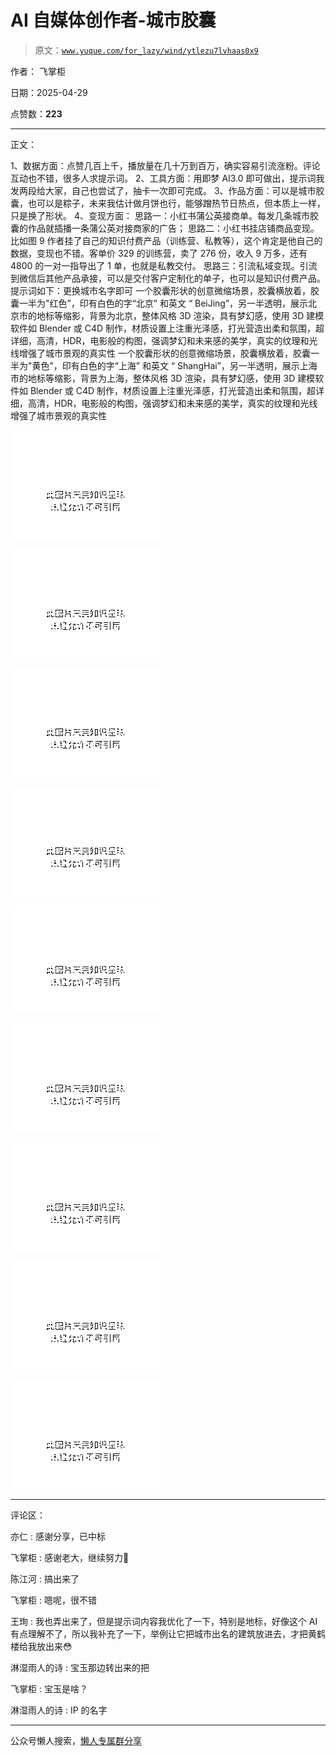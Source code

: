 # AI 自媒体创作者-城市胶囊

> 原文：[`www.yuque.com/for_lazy/wind/ytlezu7lvhaas0x9`](https://www.yuque.com/for_lazy/wind/ytlezu7lvhaas0x9)

作者： 飞掌柜

日期：2025-04-29

点赞数：**223**

* * *

正文：

1、数据方面：点赞几百上千，播放量在几十万到百万，确实容易引流涨粉。评论互动也不错，很多人求提示词。
2、工具方面：用即梦 AI3.0 即可做出，提示词我发两段给大家，自己也尝试了，抽卡一次即可完成。
3、作品方面：可以是城市胶囊，也可以是粽子，未来我估计做月饼也行，能够蹭热节日热点，但本质上一样，只是换了形状。 4、变现方面：
思路一：小红书蒲公英接商单。每发几条城市胶囊的作品就插播一条蒲公英对接商家的广告；
思路二：小红书挂店铺商品变现。比如图 9 作者挂了自己的知识付费产品（训练营、私教等），这个肯定是他自己的数据，变现也不错。客单价 329 的训练营，卖了 276 份，收入 9 万多，还有 4800 的一对一指导出了 1 单，也就是私教交付。
思路三：引流私域变现。引流到微信后其他产品承接，可以是交付客户定制化的单子，也可以是知识付费产品。 提示词如下：更换城市名字即可
一个胶囊形状的创意微缩场景，胶囊横放着，胶囊一半为"红色”，印有白色的字“北京” 和英文 “
BeiJing”，另一半透明，展示北京市的地标等缩影，背景为北京，整体风格 3D 渲染，具有梦幻感，使用 3D 建模软件如 Blender 或 C4D
制作，材质设置上注重光泽感，打光营造出柔和氛围，超详细，高清，HDR，电影般的构图，强调梦幻和未来感的美学，真实的纹理和光线增强了城市景观的真实性
一个胶囊形状的创意微缩场景，胶囊横放着，胶囊一半为"黄色”，印有白色的字“上海” 和英文 “
ShangHai”，另一半透明，展示上海市的地标等缩影，背景为上海，整体风格 3D 渲染，具有梦幻感，使用 3D 建模软件如 Blender 或 C4D
制作，材质设置上注重光泽感，打光营造出柔和氛围，超详细，高清，HDR，电影般的构图，强调梦幻和未来感的美学，真实的纹理和光线增强了城市景观的真实性

![](img/9cc7176b19673312b0344b5079970d7e.png "None")

![](img/fcbc46fcdec1d9d6be92d3954affb4e7.png "None")

![](img/abeb2c9b7421b528d6821ebf36d74dba.png "None")

![](img/c7a01e2cecfc94c038f93661e829396f.png "None")

![](img/81da3b4e9146c032d96a15eb01de1d33.png "None")

![](img/367ef83f5dbeb758cc03cffdfb923e48.png "None")

![](img/99fa9f2cff7c5278f6b463a3b1283f05.png "None")

![](img/4bb025b860c2dce9d53069f8ab822f51.png "None")

![](img/cfa48c41bbe6a22b5e84f0c767797aa0.png "None")

* * *

评论区：

亦仁 : 感谢分享，已中标

飞掌柜 : 感谢老大，继续努力💪

陈江河 : 搞出来了

飞掌柜 : 嗯呢，很不错

王珣 : 我也弄出来了，但是提示词内容我优化了一下，特别是地标，好像这个 AI 有点理解不了，所以我补充了一下，举例让它把城市出名的建筑放进去，才把黄鹤楼给我放出来😳

淋湿雨人的诗 : 宝玉那边转出来的把

飞掌柜 : 宝玉是啥？

淋湿雨人的诗 : IP 的名字

* * *

公众号懒人搜索，[懒人专属群分享](https://lazybook.fun/#/blog/group)